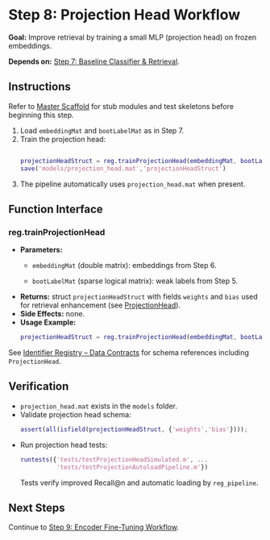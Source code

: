 # Step 8: Projection Head Workflow

**Goal:** Improve retrieval by training a small MLP (projection head) on frozen embeddings.

**Depends on:** [Step 7: Baseline Classifier & Retrieval](step07_baseline_classifier.md).

## Instructions
Refer to [Master Scaffold](master_scaffold.md) for stub modules and test skeletons before beginning this step.

1. Load `embeddingMat` and `bootLabelMat` as in Step 7.
2. Train the projection head:
   ```matlab

   projectionHeadStruct = reg.trainProjectionHead(embeddingMat, bootLabelMat);
   save('models/projection_head.mat','projectionHeadStruct')

   ```
3. The pipeline automatically uses `projection_head.mat` when present.

## Function Interface

### reg.trainProjectionHead
- **Parameters:**
  - `embeddingMat` (double matrix): embeddings from Step 6.

  - `bootLabelMat` (sparse logical matrix): weak labels from Step 5.
- **Returns:** struct `projectionHeadStruct` with fields `weights` and `bias` used for retrieval enhancement (see [ProjectionHead](identifier_registry.md#projectionhead)).
- **Side Effects:** none.
- **Usage Example:**
  ```matlab
  projectionHeadStruct = reg.trainProjectionHead(embeddingMat, bootLabelMat);

  ```

See [Identifier Registry – Data Contracts](identifier_registry.md#data-contracts) for schema references including `ProjectionHead`.


## Verification
- `projection_head.mat` exists in the `models` folder.
- Validate projection head schema:
  ```matlab
  assert(all(isfield(projectionHeadStruct, {'weights','bias'})));
  ```
- Run projection head tests:
  ```matlab
  runtests({'tests/testProjectionHeadSimulated.m', ...
            'tests/testProjectionAutoloadPipeline.m'})
  ```
  Tests verify improved Recall@n and automatic loading by `reg_pipeline`.

## Next Steps
Continue to [Step 9: Encoder Fine-Tuning Workflow](step09_encoder_finetuning.md).
